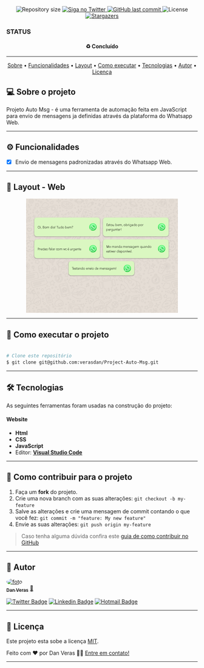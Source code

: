 <p align="center">
  <img alt="Repository size" src="https://img.shields.io/github/repo-size/verasdan/Project-Auto-Msg">
  <a href="https://www.twitter.com/verasdan/">
    <img alt="Siga no Twitter" src="https://img.shields.io/twitter/url?url=https%3A%2F%2Fgithub.com%2Fverasdan%2FProject-Auto-Msg">
  </a>
  <a href="https://github.com/verasdan/Project-Auto-Msg/commits/master">
    <img alt="GitHub last commit" src="https://img.shields.io/github/last-commit/verasdan/Project-Auto-Msg">
  </a>
  <img alt="License" src="https://img.shields.io/badge/license-MIT-brightgreen">
   <a href="https://github.com/verasdan/Project-Auto-Msg/stargazers">
    <img alt="Stargazers" src="https://img.shields.io/github/stars/verasdan/Project-Auto-Msg?style=social">
  </a>

</p>

### STATUS

<h4 align="center"> 
	 ♻️ Concluído
</h4>

---

<p align="center">
  <a href="#-sobre-o-projeto">Sobre</a> •
  <a href="#-funcionalidades">Funcionalidades</a> •
  <a href="#-layout">Layout</a> • 
  <a href="#-como-executar-o-projeto">Como executar</a> • 
  <a href="#-tecnologias">Tecnologias</a> •
  <a href="#-autor">Autor</a> • 
  <a href="#user-content--licença">Licença</a>
</p>

## 💻 Sobre o projeto

Projeto Auto Msg - é uma ferramenta de automação feita em JavaScript para envio de mensagens ja definidas através da plataforma do Whatsapp Web.

---

## ⚙️ Funcionalidades

- [x] Envio de mensagens padronizadas através do Whatsapp Web.

---

## 🎨 Layout - Web

<p align="center" style="display: flex; align-items: flex-start; justify-content: center;">
  <img alt="NextLevelWeek" title="#NextLevelWeek" src="assets/Screenshot_1.png" width="400px">
</p>

---

## 🚀 Como executar o projeto

```bash

# Clone este repositório
$ git clone git@github.com:verasdan/Project-Auto-Msg.git

```

---

## 🛠 Tecnologias

As seguintes ferramentas foram usadas na construção do projeto:

#### **Website**  

-   **Html**
-   **CSS**
-   **JavaScript**
-   Editor:  **[Visual Studio Code](https://code.visualstudio.com/)**

---

## 💪 Como contribuir para o projeto

1. Faça um **fork** do projeto.
2. Crie uma nova branch com as suas alterações: `git checkout -b my-feature`
3. Salve as alterações e crie uma mensagem de commit contando o que você fez: `git commit -m "feature: My new feature"`
4. Envie as suas alterações: `git push origin my-feature`
> Caso tenha alguma dúvida confira este [guia de como contribuir no GitHub](./CONTRIBUTING.md)

---

## 🦸 Autor

<a href="https://github.com/verasdan">
 <img style="border-radius: 50%;" src="https://media.discordapp.net/attachments/891798888594436199/980284436954357780/perfil_dan.jpg?width=406&height=406" width="100px;" alt="foto"/>
 <br />
 <sub><b>Dan Veras</b></sub></a> <a href="https://github.com/verasdan" title="">🚀</a>
 <br />

[![Twitter Badge](https://img.shields.io/badge/-@veras_dan-1ca0f1?style=flat-square&labelColor=1ca0f1&logo=twitter&logoColor=white&link=https://twitter.com/veras_dan)](https://twitter.com/veras_dan) [![Linkedin Badge](https://img.shields.io/badge/-Danilo_Veras-blue?style=flat-square&logo=Linkedin&logoColor=white&link=https://www.linkedin.com/in/verasdanilo/)](https://www.linkedin.com/in/verasdanilo/) 
[![Hotmail Badge](https://img.shields.io/badge/-veras_dan@hotmail.com-0078D4?style=flat-square&logo=microsoft-outlook&logoColor=white&link=mailto:veras_dan@hotmail.com)](mailto:veras_dan@hotmail.com)

---

## 📝 Licença

Este projeto esta sobe a licença [MIT](./LICENSE).

Feito com ❤️ por Dan Veras 👋🏽 [Entre em contato!](https://www.linkedin.com/in/verasdanilo/)

---
